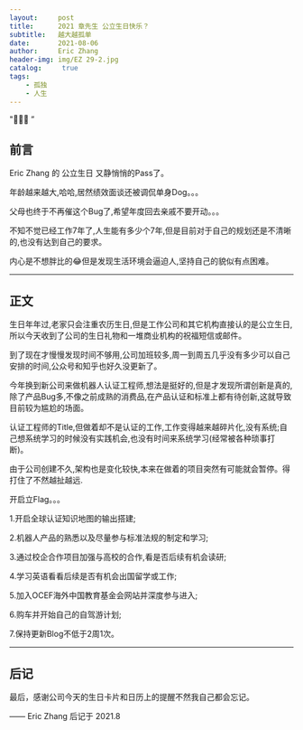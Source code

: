 ```yaml
---
layout:     post
title:      2021 章先生 公立生日快乐？
subtitle:   越大越孤单
date:       2021-08-06
author:     Eric Zhang
header-img: img/EZ 29-2.jpg
catalog: 	 true
tags:
    - 孤独
    - 人生
---
```

"🙉🙉🙉 ”


## 前言

Eric Zhang 的 公立生日 又静悄悄的Pass了。

年龄越来越大,哈哈,居然绩效面谈还被调侃单身Dog。。。

父母也终于不再催这个Bug了,希望年度回去亲戚不要开动。。。

不知不觉已经工作7年了,人生能有多少个7年,但是目前对于自己的规划还是不清晰的,也没有达到自己的要求。

内心是不想胖比的😂但是发现生活环境会逼迫人,坚持自己的貌似有点困难。

---


## 正文

生日年年过,老家只会注重农历生日,但是工作公司和其它机构直接认的是公立生日,所以今天收到了公司的生日礼物和一堆商业机构的祝福短信或邮件。

到了现在才慢慢发现时间不够用,公司加班较多,周一到周五几乎没有多少可以自己安排的时间,公众号和知乎也好久没更新了。

今年换到新公司来做机器人认证工程师,想法是挺好的,但是才发现所谓创新是真的,除了产品Bug多,不像之前成熟的消费品,在产品认证和标准上都有待创新,这就导致目前较为尴尬的场面。

认证工程师的Title,但做着却不是认证的工作,工作变得越来越碎片化,没有系统;自己想系统学习的时候没有实践机会,也没有时间来系统学习(经常被各种琐事打断)。

由于公司创建不久,架构也是变化较快,本来在做着的项目突然有可能就会暂停。得打住了不然越扯越远.

开启立Flag。。。

1.开启全球认证知识地图的输出搭建;

2.机器人产品的熟悉以及尽量参与标准法规的制定和学习;

3.通过校企合作项目加强与高校的合作,看是否后续有机会读研;

4.学习英语看看后续是否有机会出国留学或工作;

5.加入OCEF海外中国教育基金会网站并深度参与进入;

6.购车并开始自己的自驾游计划;

7.保持更新Blog不低于2周1次。

---


## 后记

最后，感谢公司今天的生日卡片和日历上的提醒不然我自己都会忘记。


—— Eric Zhang 后记于 2021.8
